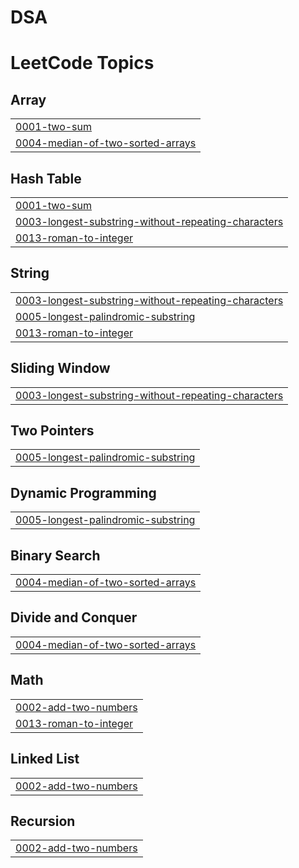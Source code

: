 # DSA
<!---LeetCode Topics Start-->
# LeetCode Topics
## Array
|  |
| ------- |
| [0001-two-sum](https://github.com/adityamalviya007/DSA/tree/master/0001-two-sum) |
| [0004-median-of-two-sorted-arrays](https://github.com/adityamalviya007/DSA/tree/master/0004-median-of-two-sorted-arrays) |
## Hash Table
|  |
| ------- |
| [0001-two-sum](https://github.com/adityamalviya007/DSA/tree/master/0001-two-sum) |
| [0003-longest-substring-without-repeating-characters](https://github.com/adityamalviya007/DSA/tree/master/0003-longest-substring-without-repeating-characters) |
| [0013-roman-to-integer](https://github.com/adityamalviya007/DSA/tree/master/0013-roman-to-integer) |
## String
|  |
| ------- |
| [0003-longest-substring-without-repeating-characters](https://github.com/adityamalviya007/DSA/tree/master/0003-longest-substring-without-repeating-characters) |
| [0005-longest-palindromic-substring](https://github.com/adityamalviya007/DSA/tree/master/0005-longest-palindromic-substring) |
| [0013-roman-to-integer](https://github.com/adityamalviya007/DSA/tree/master/0013-roman-to-integer) |
## Sliding Window
|  |
| ------- |
| [0003-longest-substring-without-repeating-characters](https://github.com/adityamalviya007/DSA/tree/master/0003-longest-substring-without-repeating-characters) |
## Two Pointers
|  |
| ------- |
| [0005-longest-palindromic-substring](https://github.com/adityamalviya007/DSA/tree/master/0005-longest-palindromic-substring) |
## Dynamic Programming
|  |
| ------- |
| [0005-longest-palindromic-substring](https://github.com/adityamalviya007/DSA/tree/master/0005-longest-palindromic-substring) |
## Binary Search
|  |
| ------- |
| [0004-median-of-two-sorted-arrays](https://github.com/adityamalviya007/DSA/tree/master/0004-median-of-two-sorted-arrays) |
## Divide and Conquer
|  |
| ------- |
| [0004-median-of-two-sorted-arrays](https://github.com/adityamalviya007/DSA/tree/master/0004-median-of-two-sorted-arrays) |
## Math
|  |
| ------- |
| [0002-add-two-numbers](https://github.com/adityamalviya007/DSA/tree/master/0002-add-two-numbers) |
| [0013-roman-to-integer](https://github.com/adityamalviya007/DSA/tree/master/0013-roman-to-integer) |
## Linked List
|  |
| ------- |
| [0002-add-two-numbers](https://github.com/adityamalviya007/DSA/tree/master/0002-add-two-numbers) |
## Recursion
|  |
| ------- |
| [0002-add-two-numbers](https://github.com/adityamalviya007/DSA/tree/master/0002-add-two-numbers) |
<!---LeetCode Topics End-->